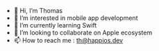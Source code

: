 - 👋 Hi, I’m Thomas
- 👀 I’m interested in mobile app development
- 🌱 I’m currently learning Swift
- 💞️ I’m looking to collaborate on Apple ecosystem
- 📫 How to reach me : th@happios.dev

<!---
gemini-crocket/gemini-crocket is a ✨ special ✨ repository because its `README.md` (this file) appears on your GitHub profile.
You can click the Preview link to take a look at your changes.
--->
